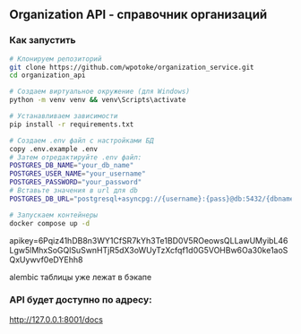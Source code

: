 ## Organization API - справочник организаций

### Как запустить

```bash
# Клонируем репозиторий
git clone https://github.com/wpotoke/organization_service.git
cd organization_api

# Создаем виртуальное окружение (для Windows)
python -m venv venv && venv\Scripts\activate

# Устанавливаем зависимости
pip install -r requirements.txt

# Создаем .env файл с настройками БД
copy .env.example .env
# Затем отредактируйте .env файл:
POSTGRES_DB_NAME="your_db_name"
POSTGRES_USER_NAME="your_username"
POSTGRES_PASSWORD="your_password"
# Вставьте значения в url для db
POSTGRES_DB_URL="postgresql+asyncpg://{username}:{pass}@db:5432/{dbname}"

# Запускаем контейнеры
docker compose up -d
```
apikey=6Pqiz41hDB8n3WY1CfSR7kYh3Te1BD0V5ROeowsQLLawUMyibL46Lgw5lMhxSoGQlSuSwnHTjR5dX3oWUyTzXcfqf1d0G5VOHBw6Oa30ke1aoSQxUywvf0eDYEhh8


alembic таблицы уже лежат в бэкапе

### API будет доступно по адресу:
http://127.0.0.1:8001/docs
